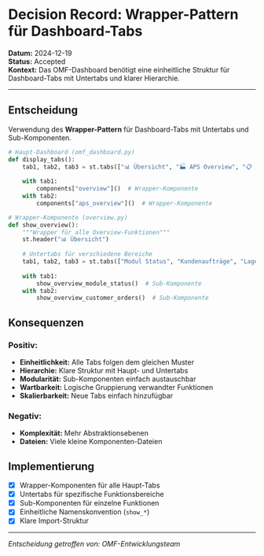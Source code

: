 # Decision Record: Wrapper-Pattern für Dashboard-Tabs

**Datum:** 2024-12-19  
**Status:** Accepted  
**Kontext:** Das OMF-Dashboard benötigt eine einheitliche Struktur für Dashboard-Tabs mit Untertabs und klarer Hierarchie.

---

## Entscheidung

Verwendung des **Wrapper-Pattern** für Dashboard-Tabs mit Untertabs und Sub-Komponenten.

```python
# Haupt-Dashboard (omf_dashboard.py)
def display_tabs():
    tab1, tab2, tab3 = st.tabs(["📊 Übersicht", "🏭 APS Overview", "📋 APS Orders"])
    
    with tab1:
        components["overview"]()  # Wrapper-Komponente
    with tab2:
        components["aps_overview"]()  # Wrapper-Komponente

# Wrapper-Komponente (overview.py)
def show_overview():
    """Wrapper für alle Overview-Funktionen"""
    st.header("📊 Übersicht")
    
    # Untertabs für verschiedene Bereiche
    tab1, tab2, tab3 = st.tabs(["Modul Status", "Kundenaufträge", "Lagerbestand"])
    
    with tab1:
        show_overview_module_status()  # Sub-Komponente
    with tab2:
        show_overview_customer_orders()  # Sub-Komponente
```

## Konsequenzen

### Positiv:
- **Einheitlichkeit:** Alle Tabs folgen dem gleichen Muster
- **Hierarchie:** Klare Struktur mit Haupt- und Untertabs
- **Modularität:** Sub-Komponenten einfach austauschbar
- **Wartbarkeit:** Logische Gruppierung verwandter Funktionen
- **Skalierbarkeit:** Neue Tabs einfach hinzufügbar

### Negativ:
- **Komplexität:** Mehr Abstraktionsebenen
- **Dateien:** Viele kleine Komponenten-Dateien

## Implementierung

- [x] Wrapper-Komponenten für alle Haupt-Tabs
- [x] Untertabs für spezifische Funktionsbereiche
- [x] Sub-Komponenten für einzelne Funktionen
- [x] Einheitliche Namenskonvention (`show_*`)
- [x] Klare Import-Struktur

---

*Entscheidung getroffen von: OMF-Entwicklungsteam*
